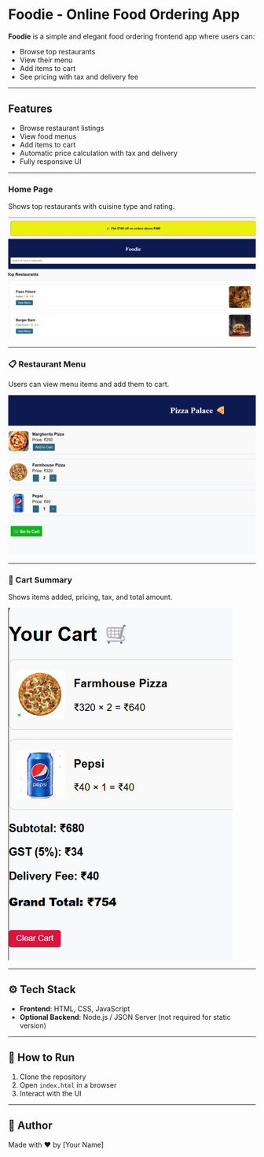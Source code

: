 # Foodie - Online Food Ordering App

**Foodie** is a simple and elegant food ordering frontend app where users can:
- Browse top restaurants
- View their menu
- Add items to cart
- See pricing with tax and delivery fee

---

##  Features

-  Browse restaurant listings
-  View food menus
-  Add items to cart
-  Automatic price calculation with tax and delivery
-  Fully responsive UI

---

###  Home Page
Shows top restaurants with cuisine type and rating.

![Home Page](./screenshots/home.png)

---

### 📋 Restaurant Menu
Users can view menu items and add them to cart.

![Menu Page](./screenshots/menu.png)

---

### 🧾 Cart Summary
Shows items added, pricing, tax, and total amount.

![Cart Page](./screenshots/cart.png)

---

## ⚙️ Tech Stack

- **Frontend**: HTML, CSS, JavaScript
- **Optional Backend**: Node.js / JSON Server (not required for static version)

---

## 🚀 How to Run

1. Clone the repository
2. Open `index.html` in a browser
3. Interact with the UI

---

## 🙌 Author

Made with ❤️ by [Your Name]
